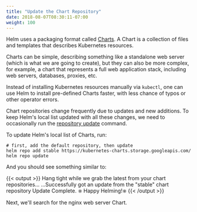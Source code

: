 ```yaml
---
title: "Update the Chart Repository"
date: 2018-08-07T08:30:11-07:00
weight: 100
---
```


Helm uses a packaging format called
[Charts](https://helm.sh/docs/topics/charts/). A Chart is a collection of files
and templates that describes Kubernetes resources.

Charts can be simple, describing something like a standalone web server (which
is what we are going to create), but they can also be more complex, for example,
a chart that represents a full web application stack, including web servers,
databases, proxies, etc.

Instead of installing Kubernetes resources manually via `kubectl`, one can use
Helm to install pre-defined Charts faster, with less chance of typos or other
operator errors.

Chart repositories change frequently due to updates and new additions.  To keep
Helm's local list updated with all these changes, we need to occasionally run
the [repository update](https://helm.sh/docs/helm/helm_repo_update) command.

To update Helm's local list of Charts, run:

```
# first, add the default repository, then update
helm repo add stable https://kubernetes-charts.storage.googleapis.com/
helm repo update
```

And you should see something similar to:

{{< output >}}
Hang tight while we grab the latest from your chart repositories...
...Successfully got an update from the "stable" chart repository
Update Complete. ⎈ Happy Helming!⎈
{{< /output >}}

Next, we'll search for the nginx web server Chart.

